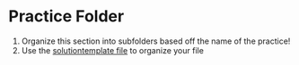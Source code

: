 # Practice Folder

1. Organize this section into subfolders based off the name of the practice! 
2. Use the [solutiontemplate file](..solutiontemplate.py) to organize your file
